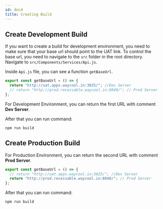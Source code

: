 ```yaml
---
id: doc4
title: Creating Build
---
```


## Create Development Build

If you want to create a build for development environment, you need to make sure that your base url should point to the UAT link. To control the base url, you need to navigate to the `src` folder in the root directory. Navigate to `src/Components/Services/Api.js`.

Inside `Api.js` file, you can see a function `getBaseUrl`.

<!--JavaScript-->

```js
export const getBaseUrl = () => {
  return "http://uat.apps.waycool.in:3025/"; //Dev Server
  // return "http://prod.receivable.waycool.in:8040/"; // Prod Server
};
```

For Development Environment, you can return the first URL with comment **Dev Server**.

After that you can run command:

```
npm run build
```

## Create Production Build

For Production Environment, you can return the second URL with comment **Prod Server**.

<!--JavaScript-->

```js
export const getBaseUrl = () => {
  // return "http://uat.apps.waycool.in:3025/"; //Dev Server
  return "http://prod.receivable.waycool.in:8040/"; // Prod Server
};
```

After that you can run command:

```
npm run build
```
